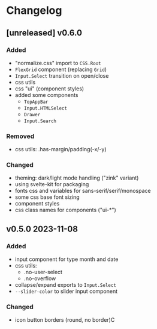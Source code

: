 # Changelog

## [unreleased] v0.6.0

### Added

- "normalize.css" import to `CSS.Root`
- `FlexGrid` component (replacing `Grid`)
- `Input.Select` transition on open/close
- css utils
- css "ui" (component styles)
- added some components
    - `TopAppBar` 
    - `Input.HTMLSelect`
    - `Drawer`
    - `Input.Search`

### Removed

- css utils: .has-margin/padding(-x/-y)

### Changed

- theming: dark/light mode handling ("zink" variant)
- using svelte-kit for packaging
- fonts css and variables for sans-serif/serif/monospace
- some css base font sizing
- component styles
- css class names for components ("ui-*")

## v0.5.0 2023-11-08

### Added

- input component for type month and date
- css utils:
    - .no-user-select
    - .no-overflow
- collapse/expand exports to `Input.Select`
- `--slider-color` to slider input component

### Changed

- icon button borders (round, no border)C
